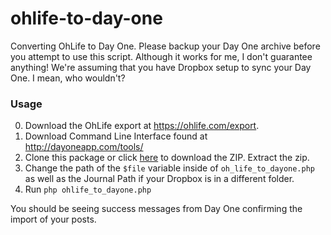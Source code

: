 ohlife-to-day-one
=================

Converting OhLife to Day One. Please backup your Day One archive before you attempt to use this script. Although it works for me, I don't guarantee anything!
We're assuming that you have Dropbox setup to sync your Day One. I mean, who wouldn't?

### Usage
0. Download the OhLife export at <https://ohlife.com/export>.
1. Download Command Line Interface found at <http://dayoneapp.com/tools/>
2. Clone this package or click [here](https://github.com/srtfisher/ohlife-to-day-one/archive/master.zip) to download the ZIP. Extract the zip.
3. Change the path of the `$file` variable inside of `oh_life_to_dayone.php` as well as the Journal Path if your Dropbox is in a different folder.
4. Run `php ohlife_to_dayone.php`

You should be seeing success messages from Day One confirming the import of your posts.
